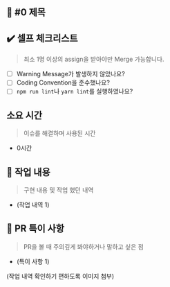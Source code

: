## :bookmark_tabs: #0 제목

## :heavy_check_mark: 셀프 체크리스트

> 최소 1명 이상의 assign을 받아야만 Merge 가능합니다.

- [ ] Warning Message가 발생하지 않았나요?
- [ ] Coding Convention을 준수했나요?
- [ ] `npm run lint`나 `yarn lint`를 실행하였나요?

## 소요 시간

> 이슈를 해결하며 사용된 시간

- 0시간

## :speech_balloon: 작업 내용

> 구현 내용 및 작업 했던 내역

- (작업 내역 1)

## :construction: PR 특이 사항

> PR을 볼 때 주의깊게 봐야하거나 말하고 싶은 점

- (특이 사항 1)

(작업 내역 확인하기 편하도록 이미지 첨부)
